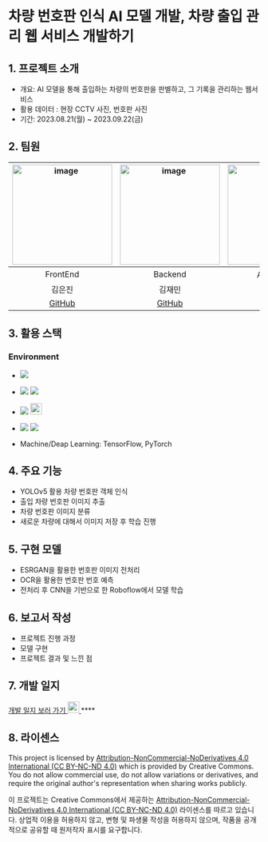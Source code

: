 # 차량 번호판 인식 AI 모델 개발, 차량 출입 관리 웹 서비스 개발하기

## 1. 프로젝트 소개 
- 개요: AI 모델을 통해 출입하는 차량의 번호판을 판별하고, 그 기록을 관리하는 웹서비스
- 활용 데이터 : 현장 CCTV 사진, 번호판 사진
- 기간: 2023.08.21(월) ~ 2023.09.22(금)

## 2. 팀원 
|<img width="200" alt="image" src="https://avatars.githubusercontent.com/u/129818813?v=4">|<img width="200" alt="image" src="https://avatars.githubusercontent.com/u/98063854?v=4">|<img width="200" alt="image" src="https://avatars.githubusercontent.com/u/70638717?v=4">|<img width="200" alt="image" src="https://avatars.githubusercontent.com/u/86204430?v=4">|
| :---------------------------------: | :-----------------------------------:| :---------------------------------: | :-----------------------------------:|
|                FrontEnd           |           Backend                       |              AI 모델 개발         |           AI 모델 개발                |       
|             김은진            |          김재민            |                          김민범                  |          최호진                      |      
|[GitHub](https://github.com/EUNJIN6131)|[GitHub](https://github.com/JaeMin1130)|[GitHub](https://github.com/sou05091/)|[GitHub](https://github.com/Gansaw/)|

## 3. 활용 스택 
<h3>Environment</h3>

- <img src="https://img.shields.io/badge/Python-3776AB?style=flat-square&logo=Python&logoColor=white"/>
- <img src="https://img.shields.io/badge/Flask-000000?style=flat-square&logo=flask&logoColor=white"/> <img src="https://img.shields.io/badge/React-61DAFB?style=flat-square&logo=React&logoColor=black"/>
- <img src="https://img.shields.io/badge/Git-F05032?style=flat-square&logo=git&logoColor=white"/> <img width="23" src="https://upload.wikimedia.org/wikipedia/commons/e/e9/Notion-logo.svg">
- <img src="https://img.shields.io/badge/Visual Studio Code-007ACC?style=flat-square&logo=Visual Studio Code&logoColor=white"/> <img src="https://img.shields.io/badge/Google Colab-F9AB00?style=flat-square&logo=Google Colab&logoColor=white"/>

- Machine/Deap Learning:  TensorFlow, PyTorch

## 4. 주요 기능 
-  YOLOv5 활용 차량 번호판 객체 인식
-  출입 차량 번호판 이미지 추출
-  차량 번호판 이미지 분류
-  새로운 차량에 대해서 이미지 저장 후 학습 진행

## 5. 구현 모델
- ESRGAN을 활용한 번호판 이미지 전처리
- OCR을 활용한 번호판 번호 예측
- 전처리 후 CNN을 기반으로 한 Roboflow에서 모델 학습

## 6. 보고서 작성
- 프로젝트 진행 과정
- 모델 구현
- 프로젝트 결과 및 느낀 점
    
## 7. 개발 일지 
<a href="https://www.notion.so/02bdf271067b4de6bd30e72e18cc2522?pvs=4">개발 일지 보러 가기  <img width="23" src="https://upload.wikimedia.org/wikipedia/commons/e/e9/Notion-logo.svg"> </a>****

## 8. 라이센스
This project is licensed by <a href = "https://creativecommons.org/licenses/by-nc-nd/4.0/">Attribution-NonCommercial-NoDerivatives 4.0 International (CC BY-NC-ND 4.0)</a> which is provided by Creative Commons. You do not allow commercial use, do not allow variations or derivatives, and require the original author's representation when sharing works publicly. <br/>

이 프로젝트는 Creative Commons에서 제공하는 <a href = "https://creativecommons.org/licenses/by-nc-nd/4.0/deed.ko">Attribution-NonCommercial-NoDerivatives 4.0 International (CC BY-NC-ND 4.0)</a> 라이센스를 따르고 있습니다. 상업적 이용을 허용하지 않고, 변형 및 파생물 작성을 허용하지 않으며, 작품을 공개적으로 공유할 때 원저작자 표시를 요구합니다.
